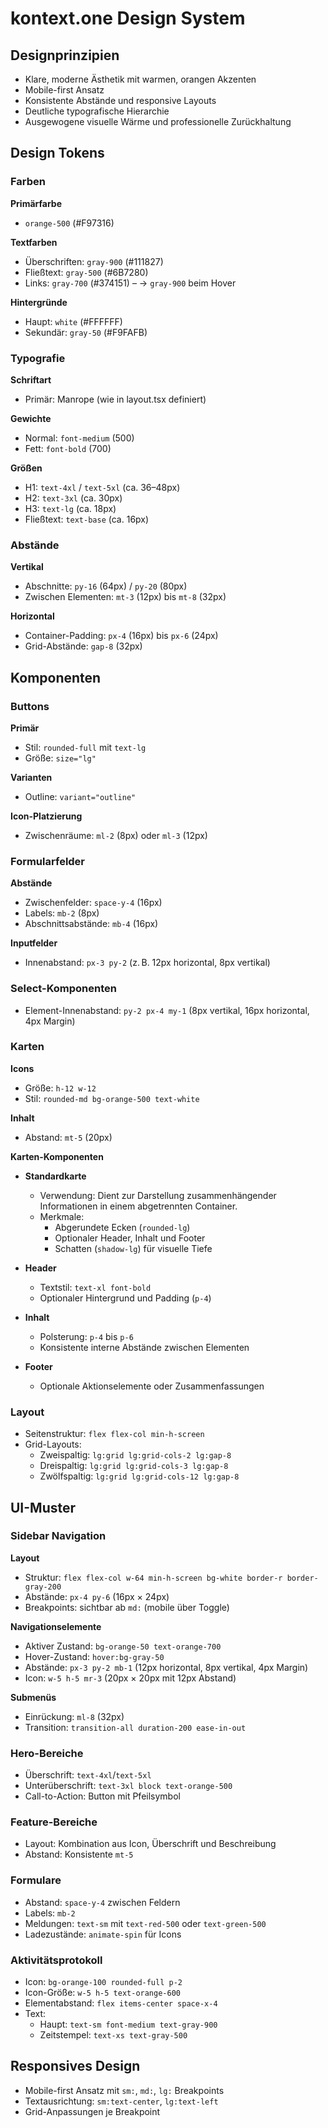 # kontext.one Design System

## Designprinzipien

- Klare, moderne Ästhetik mit warmen, orangen Akzenten
- Mobile-first Ansatz
- Konsistente Abstände und responsive Layouts
- Deutliche typografische Hierarchie
- Ausgewogene visuelle Wärme und professionelle Zurückhaltung

## Design Tokens

### Farben

**Primärfarbe**

- `orange-500` (#F97316)

**Textfarben**

- Überschriften: `gray-900` (#111827)
- Fließtext: `gray-500` (#6B7280)
- Links: `gray-700` (#374151) – → `gray-900` beim Hover

**Hintergründe**

- Haupt: `white` (#FFFFFF)
- Sekundär: `gray-50` (#F9FAFB)

### Typografie

**Schriftart**

- Primär: Manrope (wie in layout.tsx definiert)

**Gewichte**

- Normal: `font-medium` (500)
- Fett: `font-bold` (700)

**Größen**

- H1: `text-4xl` / `text-5xl` (ca. 36–48px)
- H2: `text-3xl` (ca. 30px)
- H3: `text-lg` (ca. 18px)
- Fließtext: `text-base` (ca. 16px)

### Abstände

**Vertikal**

- Abschnitte: `py-16` (64px) / `py-20` (80px)
- Zwischen Elementen: `mt-3` (12px) bis `mt-8` (32px)

**Horizontal**

- Container-Padding: `px-4` (16px) bis `px-6` (24px)
- Grid-Abstände: `gap-8` (32px)

## Komponenten

### Buttons

**Primär**

- Stil: `rounded-full` mit `text-lg`
- Größe: `size="lg"`

**Varianten**

- Outline: `variant="outline"`

**Icon-Platzierung**

- Zwischenräume: `ml-2` (8px) oder `ml-3` (12px)

### Formularfelder

**Abstände**

- Zwischenfelder: `space-y-4` (16px)
- Labels: `mb-2` (8px)
- Abschnittsabstände: `mb-4` (16px)

**Inputfelder**

- Innenabstand: `px-3 py-2` (z. B. 12px horizontal, 8px vertikal)

### Select-Komponenten

- Element-Innenabstand: `py-2 px-4 my-1` (8px vertikal, 16px horizontal, 4px Margin)

### Karten

**Icons**

- Größe: `h-12 w-12`
- Stil: `rounded-md bg-orange-500 text-white`

**Inhalt**

- Abstand: `mt-5` (20px)

**Karten-Komponenten**

- **Standardkarte**
  - Verwendung: Dient zur Darstellung zusammenhängender Informationen in einem abgetrennten Container.
  - Merkmale:
    - Abgerundete Ecken (`rounded-lg`)
    - Optionaler Header, Inhalt und Footer
    - Schatten (`shadow-lg`) für visuelle Tiefe

- **Header**
  - Textstil: `text-xl font-bold`
  - Optionaler Hintergrund und Padding (`p-4`)

- **Inhalt**
  - Polsterung: `p-4` bis `p-6`
  - Konsistente interne Abstände zwischen Elementen

- **Footer**
  - Optionale Aktionselemente oder Zusammenfassungen

### Layout

- Seitenstruktur: `flex flex-col min-h-screen`
- Grid-Layouts:
  - Zweispaltig: `lg:grid lg:grid-cols-2 lg:gap-8`
  - Dreispaltig: `lg:grid lg:grid-cols-3 lg:gap-8`
  - Zwölfspaltig: `lg:grid lg:grid-cols-12 lg:gap-8`

## UI-Muster

### Sidebar Navigation

**Layout**

- Struktur: `flex flex-col w-64 min-h-screen bg-white border-r border-gray-200`
- Abstände: `px-4 py-6` (16px × 24px)
- Breakpoints: sichtbar ab `md:` (mobile über Toggle)

**Navigationselemente**

- Aktiver Zustand: `bg-orange-50 text-orange-700`
- Hover-Zustand: `hover:bg-gray-50`
- Abstände: `px-3 py-2 mb-1` (12px horizontal, 8px vertikal, 4px Margin)
- Icon: `w-5 h-5 mr-3` (20px × 20px mit 12px Abstand)

**Submenüs**

- Einrückung: `ml-8` (32px)
- Transition: `transition-all duration-200 ease-in-out`

### Hero-Bereiche

- Überschrift: `text-4xl`/`text-5xl`
- Unterüberschrift: `text-3xl block text-orange-500`
- Call-to-Action: Button mit Pfeilsymbol

### Feature-Bereiche

- Layout: Kombination aus Icon, Überschrift und Beschreibung
- Abstand: Konsistente `mt-5`

### Formulare

- Abstand: `space-y-4` zwischen Feldern
- Labels: `mb-2`
- Meldungen: `text-sm` mit `text-red-500` oder `text-green-500`
- Ladezustände: `animate-spin` für Icons

### Aktivitätsprotokoll

- Icon: `bg-orange-100 rounded-full p-2`
- Icon-Größe: `w-5 h-5 text-orange-600`
- Elementabstand: `flex items-center space-x-4`
- Text:
  - Haupt: `text-sm font-medium text-gray-900`
  - Zeitstempel: `text-xs text-gray-500`

## Responsives Design

- Mobile-first Ansatz mit `sm:`, `md:`, `lg:` Breakpoints
- Textausrichtung: `sm:text-center`, `lg:text-left`
- Grid-Anpassungen je Breakpoint
